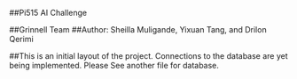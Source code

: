 ##Pi515 AI Challenge

##Grinnell Team
##Author: Sheilla Muligande, Yixuan Tang, and Drilon Qerimi

##This is an initial layout of the project. Connections to the database are yet being implemented. Please See another file for database.
